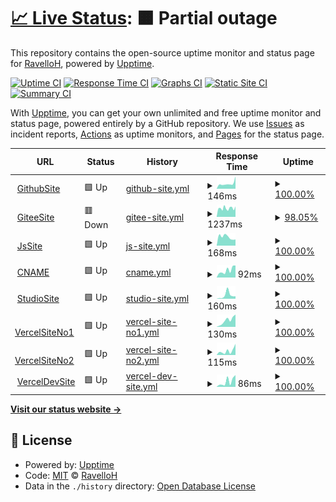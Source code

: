 # [📈 Live Status](https://RavelloH.github.io/sitemonitor): <!--live status--> **🟧 Partial outage**

This repository contains the open-source uptime monitor and status page for [RavelloH](ravelloh.github.io), powered by [Upptime](https://github.com/upptime/upptime).

[![Uptime CI](https://github.com/RavelloH/sitemonitor/workflows/Uptime%20CI/badge.svg)](https://github.com/RavelloH/sitemonitor/actions?query=workflow%3A%22Uptime+CI%22)
[![Response Time CI](https://github.com/RavelloH/sitemonitor/workflows/Response%20Time%20CI/badge.svg)](https://github.com/RavelloH/sitemonitor/actions?query=workflow%3A%22Response+Time+CI%22)
[![Graphs CI](https://github.com/RavelloH/sitemonitor/workflows/Graphs%20CI/badge.svg)](https://github.com/RavelloH/sitemonitor/actions?query=workflow%3A%22Graphs+CI%22)
[![Static Site CI](https://github.com/RavelloH/sitemonitor/workflows/Static%20Site%20CI/badge.svg)](https://github.com/RavelloH/sitemonitor/actions?query=workflow%3A%22Static+Site+CI%22)
[![Summary CI](https://github.com/RavelloH/sitemonitor/workflows/Summary%20CI/badge.svg)](https://github.com/RavelloH/sitemonitor/actions?query=workflow%3A%22Summary+CI%22)

With [Upptime](https://upptime.js.org), you can get your own unlimited and free uptime monitor and status page, powered entirely by a GitHub repository. We use [Issues](https://github.com/RavelloH/sitemonitor/issues) as incident reports, [Actions](https://github.com/RavelloH/sitemonitor/actions) as uptime monitors, and [Pages](https://RavelloH.github.io/sitemonitor) for the status page.

<!--start: status pages-->
<!-- This summary is generated by Upptime (https://github.com/upptime/upptime) -->
<!-- Do not edit this manually, your changes will be overwritten -->
<!-- prettier-ignore -->
| URL | Status | History | Response Time | Uptime |
| --- | ------ | ------- | ------------- | ------ |
| <img alt="" src="https://icons.duckduckgo.com/ip3/ravelloh.github.io.ico" height="13"> [GithubSite](https://ravelloh.github.io) | 🟩 Up | [github-site.yml](https://github.com/RavelloH/sitemonitor/commits/HEAD/history/github-site.yml) | <details><summary><img alt="Response time graph" src="./graphs/github-site/response-time-week.png" height="20"> 146ms</summary><br><a href="https://RavelloH.github.io/sitemonitor/history/github-site"><img alt="Response time 111" src="https://img.shields.io/endpoint?url=https%3A%2F%2Fraw.githubusercontent.com%2FRavelloH%2Fsitemonitor%2FHEAD%2Fapi%2Fgithub-site%2Fresponse-time.json"></a><br><a href="https://RavelloH.github.io/sitemonitor/history/github-site"><img alt="24-hour response time 341" src="https://img.shields.io/endpoint?url=https%3A%2F%2Fraw.githubusercontent.com%2FRavelloH%2Fsitemonitor%2FHEAD%2Fapi%2Fgithub-site%2Fresponse-time-day.json"></a><br><a href="https://RavelloH.github.io/sitemonitor/history/github-site"><img alt="7-day response time 146" src="https://img.shields.io/endpoint?url=https%3A%2F%2Fraw.githubusercontent.com%2FRavelloH%2Fsitemonitor%2FHEAD%2Fapi%2Fgithub-site%2Fresponse-time-week.json"></a><br><a href="https://RavelloH.github.io/sitemonitor/history/github-site"><img alt="30-day response time 136" src="https://img.shields.io/endpoint?url=https%3A%2F%2Fraw.githubusercontent.com%2FRavelloH%2Fsitemonitor%2FHEAD%2Fapi%2Fgithub-site%2Fresponse-time-month.json"></a><br><a href="https://RavelloH.github.io/sitemonitor/history/github-site"><img alt="1-year response time 116" src="https://img.shields.io/endpoint?url=https%3A%2F%2Fraw.githubusercontent.com%2FRavelloH%2Fsitemonitor%2FHEAD%2Fapi%2Fgithub-site%2Fresponse-time-year.json"></a></details> | <details><summary><a href="https://RavelloH.github.io/sitemonitor/history/github-site">100.00%</a></summary><a href="https://RavelloH.github.io/sitemonitor/history/github-site"><img alt="All-time uptime 100.00%" src="https://img.shields.io/endpoint?url=https%3A%2F%2Fraw.githubusercontent.com%2FRavelloH%2Fsitemonitor%2FHEAD%2Fapi%2Fgithub-site%2Fuptime.json"></a><br><a href="https://RavelloH.github.io/sitemonitor/history/github-site"><img alt="24-hour uptime 100.00%" src="https://img.shields.io/endpoint?url=https%3A%2F%2Fraw.githubusercontent.com%2FRavelloH%2Fsitemonitor%2FHEAD%2Fapi%2Fgithub-site%2Fuptime-day.json"></a><br><a href="https://RavelloH.github.io/sitemonitor/history/github-site"><img alt="7-day uptime 100.00%" src="https://img.shields.io/endpoint?url=https%3A%2F%2Fraw.githubusercontent.com%2FRavelloH%2Fsitemonitor%2FHEAD%2Fapi%2Fgithub-site%2Fuptime-week.json"></a><br><a href="https://RavelloH.github.io/sitemonitor/history/github-site"><img alt="30-day uptime 100.00%" src="https://img.shields.io/endpoint?url=https%3A%2F%2Fraw.githubusercontent.com%2FRavelloH%2Fsitemonitor%2FHEAD%2Fapi%2Fgithub-site%2Fuptime-month.json"></a><br><a href="https://RavelloH.github.io/sitemonitor/history/github-site"><img alt="1-year uptime 100.00%" src="https://img.shields.io/endpoint?url=https%3A%2F%2Fraw.githubusercontent.com%2FRavelloH%2Fsitemonitor%2FHEAD%2Fapi%2Fgithub-site%2Fuptime-year.json"></a></details>
| <img alt="" src="https://icons.duckduckgo.com/ip3/ravelloh.gitee.io.ico" height="13"> [GiteeSite](https://ravelloh.gitee.io) | 🟥 Down | [gitee-site.yml](https://github.com/RavelloH/sitemonitor/commits/HEAD/history/gitee-site.yml) | <details><summary><img alt="Response time graph" src="./graphs/gitee-site/response-time-week.png" height="20"> 1237ms</summary><br><a href="https://RavelloH.github.io/sitemonitor/history/gitee-site"><img alt="Response time 1313" src="https://img.shields.io/endpoint?url=https%3A%2F%2Fraw.githubusercontent.com%2FRavelloH%2Fsitemonitor%2FHEAD%2Fapi%2Fgitee-site%2Fresponse-time.json"></a><br><a href="https://RavelloH.github.io/sitemonitor/history/gitee-site"><img alt="24-hour response time 1418" src="https://img.shields.io/endpoint?url=https%3A%2F%2Fraw.githubusercontent.com%2FRavelloH%2Fsitemonitor%2FHEAD%2Fapi%2Fgitee-site%2Fresponse-time-day.json"></a><br><a href="https://RavelloH.github.io/sitemonitor/history/gitee-site"><img alt="7-day response time 1237" src="https://img.shields.io/endpoint?url=https%3A%2F%2Fraw.githubusercontent.com%2FRavelloH%2Fsitemonitor%2FHEAD%2Fapi%2Fgitee-site%2Fresponse-time-week.json"></a><br><a href="https://RavelloH.github.io/sitemonitor/history/gitee-site"><img alt="30-day response time 1373" src="https://img.shields.io/endpoint?url=https%3A%2F%2Fraw.githubusercontent.com%2FRavelloH%2Fsitemonitor%2FHEAD%2Fapi%2Fgitee-site%2Fresponse-time-month.json"></a><br><a href="https://RavelloH.github.io/sitemonitor/history/gitee-site"><img alt="1-year response time 1275" src="https://img.shields.io/endpoint?url=https%3A%2F%2Fraw.githubusercontent.com%2FRavelloH%2Fsitemonitor%2FHEAD%2Fapi%2Fgitee-site%2Fresponse-time-year.json"></a></details> | <details><summary><a href="https://RavelloH.github.io/sitemonitor/history/gitee-site">98.05%</a></summary><a href="https://RavelloH.github.io/sitemonitor/history/gitee-site"><img alt="All-time uptime 99.56%" src="https://img.shields.io/endpoint?url=https%3A%2F%2Fraw.githubusercontent.com%2FRavelloH%2Fsitemonitor%2FHEAD%2Fapi%2Fgitee-site%2Fuptime.json"></a><br><a href="https://RavelloH.github.io/sitemonitor/history/gitee-site"><img alt="24-hour uptime 90.85%" src="https://img.shields.io/endpoint?url=https%3A%2F%2Fraw.githubusercontent.com%2FRavelloH%2Fsitemonitor%2FHEAD%2Fapi%2Fgitee-site%2Fuptime-day.json"></a><br><a href="https://RavelloH.github.io/sitemonitor/history/gitee-site"><img alt="7-day uptime 98.05%" src="https://img.shields.io/endpoint?url=https%3A%2F%2Fraw.githubusercontent.com%2FRavelloH%2Fsitemonitor%2FHEAD%2Fapi%2Fgitee-site%2Fuptime-week.json"></a><br><a href="https://RavelloH.github.io/sitemonitor/history/gitee-site"><img alt="30-day uptime 98.30%" src="https://img.shields.io/endpoint?url=https%3A%2F%2Fraw.githubusercontent.com%2FRavelloH%2Fsitemonitor%2FHEAD%2Fapi%2Fgitee-site%2Fuptime-month.json"></a><br><a href="https://RavelloH.github.io/sitemonitor/history/gitee-site"><img alt="1-year uptime 99.46%" src="https://img.shields.io/endpoint?url=https%3A%2F%2Fraw.githubusercontent.com%2FRavelloH%2Fsitemonitor%2FHEAD%2Fapi%2Fgitee-site%2Fuptime-year.json"></a></details>
| <img alt="" src="https://icons.duckduckgo.com/ip3/ravelloh.js.org.ico" height="13"> [JsSite](https://ravelloh.js.org) | 🟩 Up | [js-site.yml](https://github.com/RavelloH/sitemonitor/commits/HEAD/history/js-site.yml) | <details><summary><img alt="Response time graph" src="./graphs/js-site/response-time-week.png" height="20"> 168ms</summary><br><a href="https://RavelloH.github.io/sitemonitor/history/js-site"><img alt="Response time 201" src="https://img.shields.io/endpoint?url=https%3A%2F%2Fraw.githubusercontent.com%2FRavelloH%2Fsitemonitor%2FHEAD%2Fapi%2Fjs-site%2Fresponse-time.json"></a><br><a href="https://RavelloH.github.io/sitemonitor/history/js-site"><img alt="24-hour response time 120" src="https://img.shields.io/endpoint?url=https%3A%2F%2Fraw.githubusercontent.com%2FRavelloH%2Fsitemonitor%2FHEAD%2Fapi%2Fjs-site%2Fresponse-time-day.json"></a><br><a href="https://RavelloH.github.io/sitemonitor/history/js-site"><img alt="7-day response time 168" src="https://img.shields.io/endpoint?url=https%3A%2F%2Fraw.githubusercontent.com%2FRavelloH%2Fsitemonitor%2FHEAD%2Fapi%2Fjs-site%2Fresponse-time-week.json"></a><br><a href="https://RavelloH.github.io/sitemonitor/history/js-site"><img alt="30-day response time 160" src="https://img.shields.io/endpoint?url=https%3A%2F%2Fraw.githubusercontent.com%2FRavelloH%2Fsitemonitor%2FHEAD%2Fapi%2Fjs-site%2Fresponse-time-month.json"></a><br><a href="https://RavelloH.github.io/sitemonitor/history/js-site"><img alt="1-year response time 208" src="https://img.shields.io/endpoint?url=https%3A%2F%2Fraw.githubusercontent.com%2FRavelloH%2Fsitemonitor%2FHEAD%2Fapi%2Fjs-site%2Fresponse-time-year.json"></a></details> | <details><summary><a href="https://RavelloH.github.io/sitemonitor/history/js-site">100.00%</a></summary><a href="https://RavelloH.github.io/sitemonitor/history/js-site"><img alt="All-time uptime 99.99%" src="https://img.shields.io/endpoint?url=https%3A%2F%2Fraw.githubusercontent.com%2FRavelloH%2Fsitemonitor%2FHEAD%2Fapi%2Fjs-site%2Fuptime.json"></a><br><a href="https://RavelloH.github.io/sitemonitor/history/js-site"><img alt="24-hour uptime 100.00%" src="https://img.shields.io/endpoint?url=https%3A%2F%2Fraw.githubusercontent.com%2FRavelloH%2Fsitemonitor%2FHEAD%2Fapi%2Fjs-site%2Fuptime-day.json"></a><br><a href="https://RavelloH.github.io/sitemonitor/history/js-site"><img alt="7-day uptime 100.00%" src="https://img.shields.io/endpoint?url=https%3A%2F%2Fraw.githubusercontent.com%2FRavelloH%2Fsitemonitor%2FHEAD%2Fapi%2Fjs-site%2Fuptime-week.json"></a><br><a href="https://RavelloH.github.io/sitemonitor/history/js-site"><img alt="30-day uptime 100.00%" src="https://img.shields.io/endpoint?url=https%3A%2F%2Fraw.githubusercontent.com%2FRavelloH%2Fsitemonitor%2FHEAD%2Fapi%2Fjs-site%2Fuptime-month.json"></a><br><a href="https://RavelloH.github.io/sitemonitor/history/js-site"><img alt="1-year uptime 99.98%" src="https://img.shields.io/endpoint?url=https%3A%2F%2Fraw.githubusercontent.com%2FRavelloH%2Fsitemonitor%2FHEAD%2Fapi%2Fjs-site%2Fuptime-year.json"></a></details>
| <img alt="" src="https://icons.duckduckgo.com/ip3/ravello-h.github.io.ico" height="13"> [CNAME](https://ravello-h.github.io) | 🟩 Up | [cname.yml](https://github.com/RavelloH/sitemonitor/commits/HEAD/history/cname.yml) | <details><summary><img alt="Response time graph" src="./graphs/cname/response-time-week.png" height="20"> 92ms</summary><br><a href="https://RavelloH.github.io/sitemonitor/history/cname"><img alt="Response time 177" src="https://img.shields.io/endpoint?url=https%3A%2F%2Fraw.githubusercontent.com%2FRavelloH%2Fsitemonitor%2FHEAD%2Fapi%2Fcname%2Fresponse-time.json"></a><br><a href="https://RavelloH.github.io/sitemonitor/history/cname"><img alt="24-hour response time 153" src="https://img.shields.io/endpoint?url=https%3A%2F%2Fraw.githubusercontent.com%2FRavelloH%2Fsitemonitor%2FHEAD%2Fapi%2Fcname%2Fresponse-time-day.json"></a><br><a href="https://RavelloH.github.io/sitemonitor/history/cname"><img alt="7-day response time 92" src="https://img.shields.io/endpoint?url=https%3A%2F%2Fraw.githubusercontent.com%2FRavelloH%2Fsitemonitor%2FHEAD%2Fapi%2Fcname%2Fresponse-time-week.json"></a><br><a href="https://RavelloH.github.io/sitemonitor/history/cname"><img alt="30-day response time 98" src="https://img.shields.io/endpoint?url=https%3A%2F%2Fraw.githubusercontent.com%2FRavelloH%2Fsitemonitor%2FHEAD%2Fapi%2Fcname%2Fresponse-time-month.json"></a><br><a href="https://RavelloH.github.io/sitemonitor/history/cname"><img alt="1-year response time 184" src="https://img.shields.io/endpoint?url=https%3A%2F%2Fraw.githubusercontent.com%2FRavelloH%2Fsitemonitor%2FHEAD%2Fapi%2Fcname%2Fresponse-time-year.json"></a></details> | <details><summary><a href="https://RavelloH.github.io/sitemonitor/history/cname">100.00%</a></summary><a href="https://RavelloH.github.io/sitemonitor/history/cname"><img alt="All-time uptime 99.18%" src="https://img.shields.io/endpoint?url=https%3A%2F%2Fraw.githubusercontent.com%2FRavelloH%2Fsitemonitor%2FHEAD%2Fapi%2Fcname%2Fuptime.json"></a><br><a href="https://RavelloH.github.io/sitemonitor/history/cname"><img alt="24-hour uptime 100.00%" src="https://img.shields.io/endpoint?url=https%3A%2F%2Fraw.githubusercontent.com%2FRavelloH%2Fsitemonitor%2FHEAD%2Fapi%2Fcname%2Fuptime-day.json"></a><br><a href="https://RavelloH.github.io/sitemonitor/history/cname"><img alt="7-day uptime 100.00%" src="https://img.shields.io/endpoint?url=https%3A%2F%2Fraw.githubusercontent.com%2FRavelloH%2Fsitemonitor%2FHEAD%2Fapi%2Fcname%2Fuptime-week.json"></a><br><a href="https://RavelloH.github.io/sitemonitor/history/cname"><img alt="30-day uptime 100.00%" src="https://img.shields.io/endpoint?url=https%3A%2F%2Fraw.githubusercontent.com%2FRavelloH%2Fsitemonitor%2FHEAD%2Fapi%2Fcname%2Fuptime-month.json"></a><br><a href="https://RavelloH.github.io/sitemonitor/history/cname"><img alt="1-year uptime 98.99%" src="https://img.shields.io/endpoint?url=https%3A%2F%2Fraw.githubusercontent.com%2FRavelloH%2Fsitemonitor%2FHEAD%2Fapi%2Fcname%2Fuptime-year.json"></a></details>
| <img alt="" src="https://icons.duckduckgo.com/ip3/xeocnet-studio.github.io.ico" height="13"> [StudioSite](https://xeocnet-studio.github.io) | 🟩 Up | [studio-site.yml](https://github.com/RavelloH/sitemonitor/commits/HEAD/history/studio-site.yml) | <details><summary><img alt="Response time graph" src="./graphs/studio-site/response-time-week.png" height="20"> 160ms</summary><br><a href="https://RavelloH.github.io/sitemonitor/history/studio-site"><img alt="Response time 108" src="https://img.shields.io/endpoint?url=https%3A%2F%2Fraw.githubusercontent.com%2FRavelloH%2Fsitemonitor%2FHEAD%2Fapi%2Fstudio-site%2Fresponse-time.json"></a><br><a href="https://RavelloH.github.io/sitemonitor/history/studio-site"><img alt="24-hour response time 113" src="https://img.shields.io/endpoint?url=https%3A%2F%2Fraw.githubusercontent.com%2FRavelloH%2Fsitemonitor%2FHEAD%2Fapi%2Fstudio-site%2Fresponse-time-day.json"></a><br><a href="https://RavelloH.github.io/sitemonitor/history/studio-site"><img alt="7-day response time 160" src="https://img.shields.io/endpoint?url=https%3A%2F%2Fraw.githubusercontent.com%2FRavelloH%2Fsitemonitor%2FHEAD%2Fapi%2Fstudio-site%2Fresponse-time-week.json"></a><br><a href="https://RavelloH.github.io/sitemonitor/history/studio-site"><img alt="30-day response time 157" src="https://img.shields.io/endpoint?url=https%3A%2F%2Fraw.githubusercontent.com%2FRavelloH%2Fsitemonitor%2FHEAD%2Fapi%2Fstudio-site%2Fresponse-time-month.json"></a><br><a href="https://RavelloH.github.io/sitemonitor/history/studio-site"><img alt="1-year response time 115" src="https://img.shields.io/endpoint?url=https%3A%2F%2Fraw.githubusercontent.com%2FRavelloH%2Fsitemonitor%2FHEAD%2Fapi%2Fstudio-site%2Fresponse-time-year.json"></a></details> | <details><summary><a href="https://RavelloH.github.io/sitemonitor/history/studio-site">100.00%</a></summary><a href="https://RavelloH.github.io/sitemonitor/history/studio-site"><img alt="All-time uptime 100.00%" src="https://img.shields.io/endpoint?url=https%3A%2F%2Fraw.githubusercontent.com%2FRavelloH%2Fsitemonitor%2FHEAD%2Fapi%2Fstudio-site%2Fuptime.json"></a><br><a href="https://RavelloH.github.io/sitemonitor/history/studio-site"><img alt="24-hour uptime 100.00%" src="https://img.shields.io/endpoint?url=https%3A%2F%2Fraw.githubusercontent.com%2FRavelloH%2Fsitemonitor%2FHEAD%2Fapi%2Fstudio-site%2Fuptime-day.json"></a><br><a href="https://RavelloH.github.io/sitemonitor/history/studio-site"><img alt="7-day uptime 100.00%" src="https://img.shields.io/endpoint?url=https%3A%2F%2Fraw.githubusercontent.com%2FRavelloH%2Fsitemonitor%2FHEAD%2Fapi%2Fstudio-site%2Fuptime-week.json"></a><br><a href="https://RavelloH.github.io/sitemonitor/history/studio-site"><img alt="30-day uptime 100.00%" src="https://img.shields.io/endpoint?url=https%3A%2F%2Fraw.githubusercontent.com%2FRavelloH%2Fsitemonitor%2FHEAD%2Fapi%2Fstudio-site%2Fuptime-month.json"></a><br><a href="https://RavelloH.github.io/sitemonitor/history/studio-site"><img alt="1-year uptime 100.00%" src="https://img.shields.io/endpoint?url=https%3A%2F%2Fraw.githubusercontent.com%2FRavelloH%2Fsitemonitor%2FHEAD%2Fapi%2Fstudio-site%2Fuptime-year.json"></a></details>
| <img alt="" src="https://icons.duckduckgo.com/ip3/ravelloh-ravelloh.vercel.app.ico" height="13"> [VercelSiteNo1](https://ravelloh-ravelloh.vercel.app) | 🟩 Up | [vercel-site-no1.yml](https://github.com/RavelloH/sitemonitor/commits/HEAD/history/vercel-site-no1.yml) | <details><summary><img alt="Response time graph" src="./graphs/vercel-site-no1/response-time-week.png" height="20"> 130ms</summary><br><a href="https://RavelloH.github.io/sitemonitor/history/vercel-site-no1"><img alt="Response time 177" src="https://img.shields.io/endpoint?url=https%3A%2F%2Fraw.githubusercontent.com%2FRavelloH%2Fsitemonitor%2FHEAD%2Fapi%2Fvercel-site-no1%2Fresponse-time.json"></a><br><a href="https://RavelloH.github.io/sitemonitor/history/vercel-site-no1"><img alt="24-hour response time 245" src="https://img.shields.io/endpoint?url=https%3A%2F%2Fraw.githubusercontent.com%2FRavelloH%2Fsitemonitor%2FHEAD%2Fapi%2Fvercel-site-no1%2Fresponse-time-day.json"></a><br><a href="https://RavelloH.github.io/sitemonitor/history/vercel-site-no1"><img alt="7-day response time 130" src="https://img.shields.io/endpoint?url=https%3A%2F%2Fraw.githubusercontent.com%2FRavelloH%2Fsitemonitor%2FHEAD%2Fapi%2Fvercel-site-no1%2Fresponse-time-week.json"></a><br><a href="https://RavelloH.github.io/sitemonitor/history/vercel-site-no1"><img alt="30-day response time 210" src="https://img.shields.io/endpoint?url=https%3A%2F%2Fraw.githubusercontent.com%2FRavelloH%2Fsitemonitor%2FHEAD%2Fapi%2Fvercel-site-no1%2Fresponse-time-month.json"></a><br><a href="https://RavelloH.github.io/sitemonitor/history/vercel-site-no1"><img alt="1-year response time 179" src="https://img.shields.io/endpoint?url=https%3A%2F%2Fraw.githubusercontent.com%2FRavelloH%2Fsitemonitor%2FHEAD%2Fapi%2Fvercel-site-no1%2Fresponse-time-year.json"></a></details> | <details><summary><a href="https://RavelloH.github.io/sitemonitor/history/vercel-site-no1">100.00%</a></summary><a href="https://RavelloH.github.io/sitemonitor/history/vercel-site-no1"><img alt="All-time uptime 99.99%" src="https://img.shields.io/endpoint?url=https%3A%2F%2Fraw.githubusercontent.com%2FRavelloH%2Fsitemonitor%2FHEAD%2Fapi%2Fvercel-site-no1%2Fuptime.json"></a><br><a href="https://RavelloH.github.io/sitemonitor/history/vercel-site-no1"><img alt="24-hour uptime 100.00%" src="https://img.shields.io/endpoint?url=https%3A%2F%2Fraw.githubusercontent.com%2FRavelloH%2Fsitemonitor%2FHEAD%2Fapi%2Fvercel-site-no1%2Fuptime-day.json"></a><br><a href="https://RavelloH.github.io/sitemonitor/history/vercel-site-no1"><img alt="7-day uptime 100.00%" src="https://img.shields.io/endpoint?url=https%3A%2F%2Fraw.githubusercontent.com%2FRavelloH%2Fsitemonitor%2FHEAD%2Fapi%2Fvercel-site-no1%2Fuptime-week.json"></a><br><a href="https://RavelloH.github.io/sitemonitor/history/vercel-site-no1"><img alt="30-day uptime 100.00%" src="https://img.shields.io/endpoint?url=https%3A%2F%2Fraw.githubusercontent.com%2FRavelloH%2Fsitemonitor%2FHEAD%2Fapi%2Fvercel-site-no1%2Fuptime-month.json"></a><br><a href="https://RavelloH.github.io/sitemonitor/history/vercel-site-no1"><img alt="1-year uptime 99.99%" src="https://img.shields.io/endpoint?url=https%3A%2F%2Fraw.githubusercontent.com%2FRavelloH%2Fsitemonitor%2FHEAD%2Fapi%2Fvercel-site-no1%2Fuptime-year.json"></a></details>
| <img alt="" src="https://icons.duckduckgo.com/ip3/ravelloh.vercel.app.ico" height="13"> [VercelSiteNo2](https://ravelloh.vercel.app) | 🟩 Up | [vercel-site-no2.yml](https://github.com/RavelloH/sitemonitor/commits/HEAD/history/vercel-site-no2.yml) | <details><summary><img alt="Response time graph" src="./graphs/vercel-site-no2/response-time-week.png" height="20"> 115ms</summary><br><a href="https://RavelloH.github.io/sitemonitor/history/vercel-site-no2"><img alt="Response time 149" src="https://img.shields.io/endpoint?url=https%3A%2F%2Fraw.githubusercontent.com%2FRavelloH%2Fsitemonitor%2FHEAD%2Fapi%2Fvercel-site-no2%2Fresponse-time.json"></a><br><a href="https://RavelloH.github.io/sitemonitor/history/vercel-site-no2"><img alt="24-hour response time 306" src="https://img.shields.io/endpoint?url=https%3A%2F%2Fraw.githubusercontent.com%2FRavelloH%2Fsitemonitor%2FHEAD%2Fapi%2Fvercel-site-no2%2Fresponse-time-day.json"></a><br><a href="https://RavelloH.github.io/sitemonitor/history/vercel-site-no2"><img alt="7-day response time 115" src="https://img.shields.io/endpoint?url=https%3A%2F%2Fraw.githubusercontent.com%2FRavelloH%2Fsitemonitor%2FHEAD%2Fapi%2Fvercel-site-no2%2Fresponse-time-week.json"></a><br><a href="https://RavelloH.github.io/sitemonitor/history/vercel-site-no2"><img alt="30-day response time 132" src="https://img.shields.io/endpoint?url=https%3A%2F%2Fraw.githubusercontent.com%2FRavelloH%2Fsitemonitor%2FHEAD%2Fapi%2Fvercel-site-no2%2Fresponse-time-month.json"></a><br><a href="https://RavelloH.github.io/sitemonitor/history/vercel-site-no2"><img alt="1-year response time 149" src="https://img.shields.io/endpoint?url=https%3A%2F%2Fraw.githubusercontent.com%2FRavelloH%2Fsitemonitor%2FHEAD%2Fapi%2Fvercel-site-no2%2Fresponse-time-year.json"></a></details> | <details><summary><a href="https://RavelloH.github.io/sitemonitor/history/vercel-site-no2">100.00%</a></summary><a href="https://RavelloH.github.io/sitemonitor/history/vercel-site-no2"><img alt="All-time uptime 99.99%" src="https://img.shields.io/endpoint?url=https%3A%2F%2Fraw.githubusercontent.com%2FRavelloH%2Fsitemonitor%2FHEAD%2Fapi%2Fvercel-site-no2%2Fuptime.json"></a><br><a href="https://RavelloH.github.io/sitemonitor/history/vercel-site-no2"><img alt="24-hour uptime 100.00%" src="https://img.shields.io/endpoint?url=https%3A%2F%2Fraw.githubusercontent.com%2FRavelloH%2Fsitemonitor%2FHEAD%2Fapi%2Fvercel-site-no2%2Fuptime-day.json"></a><br><a href="https://RavelloH.github.io/sitemonitor/history/vercel-site-no2"><img alt="7-day uptime 100.00%" src="https://img.shields.io/endpoint?url=https%3A%2F%2Fraw.githubusercontent.com%2FRavelloH%2Fsitemonitor%2FHEAD%2Fapi%2Fvercel-site-no2%2Fuptime-week.json"></a><br><a href="https://RavelloH.github.io/sitemonitor/history/vercel-site-no2"><img alt="30-day uptime 100.00%" src="https://img.shields.io/endpoint?url=https%3A%2F%2Fraw.githubusercontent.com%2FRavelloH%2Fsitemonitor%2FHEAD%2Fapi%2Fvercel-site-no2%2Fuptime-month.json"></a><br><a href="https://RavelloH.github.io/sitemonitor/history/vercel-site-no2"><img alt="1-year uptime 99.99%" src="https://img.shields.io/endpoint?url=https%3A%2F%2Fraw.githubusercontent.com%2FRavelloH%2Fsitemonitor%2FHEAD%2Fapi%2Fvercel-site-no2%2Fuptime-year.json"></a></details>
| <img alt="" src="https://icons.duckduckgo.com/ip3/ravelloh-p1m2hxads-ravelloh.vercel.app.ico" height="13"> [VercelDevSite](https://ravelloh-p1m2hxads-ravelloh.vercel.app) | 🟩 Up | [vercel-dev-site.yml](https://github.com/RavelloH/sitemonitor/commits/HEAD/history/vercel-dev-site.yml) | <details><summary><img alt="Response time graph" src="./graphs/vercel-dev-site/response-time-week.png" height="20"> 86ms</summary><br><a href="https://RavelloH.github.io/sitemonitor/history/vercel-dev-site"><img alt="Response time 139" src="https://img.shields.io/endpoint?url=https%3A%2F%2Fraw.githubusercontent.com%2FRavelloH%2Fsitemonitor%2FHEAD%2Fapi%2Fvercel-dev-site%2Fresponse-time.json"></a><br><a href="https://RavelloH.github.io/sitemonitor/history/vercel-dev-site"><img alt="24-hour response time 187" src="https://img.shields.io/endpoint?url=https%3A%2F%2Fraw.githubusercontent.com%2FRavelloH%2Fsitemonitor%2FHEAD%2Fapi%2Fvercel-dev-site%2Fresponse-time-day.json"></a><br><a href="https://RavelloH.github.io/sitemonitor/history/vercel-dev-site"><img alt="7-day response time 86" src="https://img.shields.io/endpoint?url=https%3A%2F%2Fraw.githubusercontent.com%2FRavelloH%2Fsitemonitor%2FHEAD%2Fapi%2Fvercel-dev-site%2Fresponse-time-week.json"></a><br><a href="https://RavelloH.github.io/sitemonitor/history/vercel-dev-site"><img alt="30-day response time 132" src="https://img.shields.io/endpoint?url=https%3A%2F%2Fraw.githubusercontent.com%2FRavelloH%2Fsitemonitor%2FHEAD%2Fapi%2Fvercel-dev-site%2Fresponse-time-month.json"></a><br><a href="https://RavelloH.github.io/sitemonitor/history/vercel-dev-site"><img alt="1-year response time 143" src="https://img.shields.io/endpoint?url=https%3A%2F%2Fraw.githubusercontent.com%2FRavelloH%2Fsitemonitor%2FHEAD%2Fapi%2Fvercel-dev-site%2Fresponse-time-year.json"></a></details> | <details><summary><a href="https://RavelloH.github.io/sitemonitor/history/vercel-dev-site">100.00%</a></summary><a href="https://RavelloH.github.io/sitemonitor/history/vercel-dev-site"><img alt="All-time uptime 99.99%" src="https://img.shields.io/endpoint?url=https%3A%2F%2Fraw.githubusercontent.com%2FRavelloH%2Fsitemonitor%2FHEAD%2Fapi%2Fvercel-dev-site%2Fuptime.json"></a><br><a href="https://RavelloH.github.io/sitemonitor/history/vercel-dev-site"><img alt="24-hour uptime 100.00%" src="https://img.shields.io/endpoint?url=https%3A%2F%2Fraw.githubusercontent.com%2FRavelloH%2Fsitemonitor%2FHEAD%2Fapi%2Fvercel-dev-site%2Fuptime-day.json"></a><br><a href="https://RavelloH.github.io/sitemonitor/history/vercel-dev-site"><img alt="7-day uptime 100.00%" src="https://img.shields.io/endpoint?url=https%3A%2F%2Fraw.githubusercontent.com%2FRavelloH%2Fsitemonitor%2FHEAD%2Fapi%2Fvercel-dev-site%2Fuptime-week.json"></a><br><a href="https://RavelloH.github.io/sitemonitor/history/vercel-dev-site"><img alt="30-day uptime 100.00%" src="https://img.shields.io/endpoint?url=https%3A%2F%2Fraw.githubusercontent.com%2FRavelloH%2Fsitemonitor%2FHEAD%2Fapi%2Fvercel-dev-site%2Fuptime-month.json"></a><br><a href="https://RavelloH.github.io/sitemonitor/history/vercel-dev-site"><img alt="1-year uptime 99.99%" src="https://img.shields.io/endpoint?url=https%3A%2F%2Fraw.githubusercontent.com%2FRavelloH%2Fsitemonitor%2FHEAD%2Fapi%2Fvercel-dev-site%2Fuptime-year.json"></a></details>

<!--end: status pages-->

[**Visit our status website →**](https://RavelloH.github.io/sitemonitor)

## 📄 License

- Powered by: [Upptime](https://github.com/upptime/upptime)
- Code: [MIT](./LICENSE) © [RavelloH](ravelloh.github.io)
- Data in the `./history` directory: [Open Database License](https://opendatacommons.org/licenses/odbl/1-0/)
